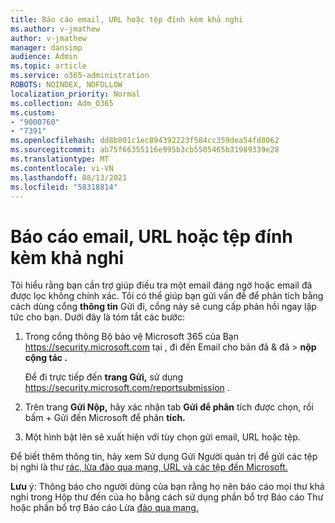 ```yaml
---
title: Báo cáo email, URL hoặc tệp đính kèm khả nghi
ms.author: v-jmathew
author: v-jmathew
manager: dansimp
audience: Admin
ms.topic: article
ms.service: o365-administration
ROBOTS: NOINDEX, NOFOLLOW
localization_priority: Normal
ms.collection: Adm_O365
ms.custom:
- "9000760"
- "7391"
ms.openlocfilehash: dd8b801c1ec894392223f584cc359dea54fd8062
ms.sourcegitcommit: ab75f66355116e995b3cb5505465b31989339e28
ms.translationtype: MT
ms.contentlocale: vi-VN
ms.lasthandoff: 08/13/2021
ms.locfileid: "58318814"
---
```

# <a name="report-suspicious-emails-urls-or-attachments"></a>Báo cáo email, URL hoặc tệp đính kèm khả nghi

Tôi hiểu rằng bạn cần trợ giúp điều tra một email đáng ngờ hoặc email đã được lọc không chính xác. Tôi có thể giúp bạn gửi vấn đề để phân tích bằng cách dùng cổng **thông tin** Gửi đi, cổng này sẽ cung cấp phản hồi ngay lập tức cho bạn. Dưới đây là tóm tắt các bước:

1. Trong cổng thông Bộ bảo vệ Microsoft 365 của Bạn <https://security.microsoft.com> tại , đi đến Email cho bản đã & đã  \> **nộp cộng tác .**

   Để đi trực tiếp đến **trang Gửi,** sử dụng <https://security.microsoft.com/reportsubmission> .

2. Trên trang **Gửi Nộp,** hãy xác nhận tab **Gửi để phân** tích được chọn, rồi bấm + Gửi đến Microsoft để phân **tích.**

3. Một hình bật lên sẽ xuất hiện với tùy chọn gửi email, URL hoặc tệp.

Để biết thêm thông tin, hãy xem Sử dụng Gửi Người quản trị để gửi các tệp bị nghi là thư [rác, lừa đảo qua mạng, URL và các tệp đến Microsoft.](https://docs.microsoft.com/microsoft-365/security/office-365-security/admin-submission)

**Lưu** ý: Thông báo cho người dùng của bạn rằng họ nên báo cáo mọi thư khả nghi trong Hộp thư đến của họ bằng cách sử dụng phần bổ trợ Báo cáo Thư hoặc phần bổ trợ Báo cáo Lừa [đảo qua mạng.](https://docs.microsoft.com/microsoft-365/security/office-365-security/enable-the-report-message-add-in)
